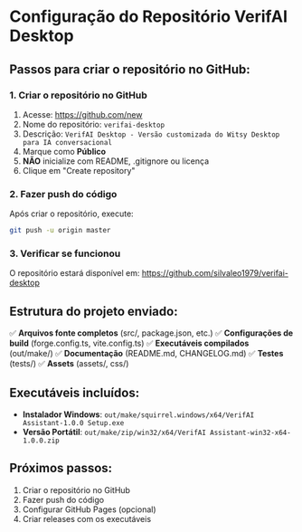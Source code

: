 # Configuração do Repositório VerifAI Desktop

## Passos para criar o repositório no GitHub:

### 1. Criar o repositório no GitHub
1. Acesse: https://github.com/new
2. Nome do repositório: `verifai-desktop`
3. Descrição: `VerifAI Desktop - Versão customizada do Witsy Desktop para IA conversacional`
4. Marque como **Público**
5. **NÃO** inicialize com README, .gitignore ou licença
6. Clique em "Create repository"

### 2. Fazer push do código
Após criar o repositório, execute:

```bash
git push -u origin master
```

### 3. Verificar se funcionou
O repositório estará disponível em: https://github.com/silvaleo1979/verifai-desktop

## Estrutura do projeto enviado:

✅ **Arquivos fonte completos** (src/, package.json, etc.)
✅ **Configurações de build** (forge.config.ts, vite.config.ts)
✅ **Executáveis compilados** (out/make/)
✅ **Documentação** (README.md, CHANGELOG.md)
✅ **Testes** (tests/)
✅ **Assets** (assets/, css/)

## Executáveis incluídos:

- **Instalador Windows**: `out/make/squirrel.windows/x64/VerifAI Assistant-1.0.0 Setup.exe`
- **Versão Portátil**: `out/make/zip/win32/x64/VerifAI Assistant-win32-x64-1.0.0.zip`

## Próximos passos:

1. Criar o repositório no GitHub
2. Fazer push do código
3. Configurar GitHub Pages (opcional)
4. Criar releases com os executáveis

